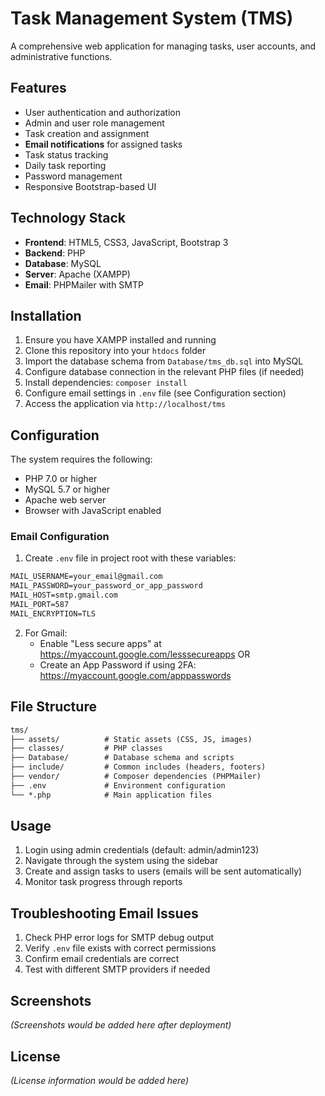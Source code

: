 # Task Management System (TMS)

A comprehensive web application for managing tasks, user accounts, and administrative functions.

## Features

- User authentication and authorization
- Admin and user role management
- Task creation and assignment
- **Email notifications** for assigned tasks
- Task status tracking
- Daily task reporting
- Password management
- Responsive Bootstrap-based UI

## Technology Stack

- **Frontend**: HTML5, CSS3, JavaScript, Bootstrap 3
- **Backend**: PHP
- **Database**: MySQL
- **Server**: Apache (XAMPP)
- **Email**: PHPMailer with SMTP

## Installation

1. Ensure you have XAMPP installed and running
2. Clone this repository into your `htdocs` folder
3. Import the database schema from `Database/tms_db.sql` into MySQL
4. Configure database connection in the relevant PHP files (if needed)
5. Install dependencies: `composer install`
6. Configure email settings in `.env` file (see Configuration section)
7. Access the application via `http://localhost/tms`

## Configuration

The system requires the following:

- PHP 7.0 or higher
- MySQL 5.7 or higher
- Apache web server
- Browser with JavaScript enabled

### Email Configuration

1. Create `.env` file in project root with these variables:

```markdown
MAIL_USERNAME=your_email@gmail.com
MAIL_PASSWORD=your_password_or_app_password
MAIL_HOST=smtp.gmail.com
MAIL_PORT=587
MAIL_ENCRYPTION=TLS
```

2. For Gmail:
   - Enable "Less secure apps" at <https://myaccount.google.com/lesssecureapps> OR
   - Create an App Password if using 2FA: <https://myaccount.google.com/apppasswords>

## File Structure

``` markdown
tms/
├── assets/          # Static assets (CSS, JS, images)
├── classes/         # PHP classes
├── Database/        # Database schema and scripts
├── include/         # Common includes (headers, footers)
├── vendor/          # Composer dependencies (PHPMailer)
├── .env             # Environment configuration
└── *.php            # Main application files
```

## Usage

1. Login using admin credentials (default: admin/admin123)
2. Navigate through the system using the sidebar
3. Create and assign tasks to users (emails will be sent automatically)
4. Monitor task progress through reports

## Troubleshooting Email Issues

1. Check PHP error logs for SMTP debug output
2. Verify `.env` file exists with correct permissions
3. Confirm email credentials are correct
4. Test with different SMTP providers if needed

## Screenshots

*(Screenshots would be added here after deployment)*

## License

*(License information would be added here)*
